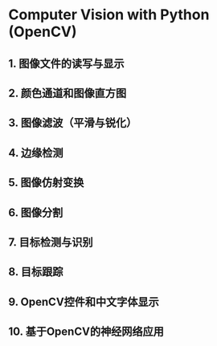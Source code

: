 # Computer Vision with Python (OpenCV)
## 1. 图像文件的读写与显示
## 2. 颜色通道和图像直方图
## 3. 图像滤波（平滑与锐化）
## 4. 边缘检测
## 5. 图像仿射变换
## 6. 图像分割
## 7. 目标检测与识别
## 8. 目标跟踪
## 9. OpenCV控件和中文字体显示
## 10. 基于OpenCV的神经网络应用
